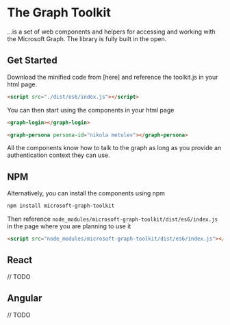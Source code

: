 # The Graph Toolkit

...is a set of web components and helpers for accessing and working with the Microsoft Graph. The library is fully built in the open. 

## Get Started

Download the minified code from [here] and reference the toolkit.js in your html page. 

```html
<script src="./dist/es6/index.js"></script>
```

You can then start using the components in your html page

```html
<graph-login></graph-login>

<graph-persona persona-id="nikola metulev"></graph-persona>
```

All the components know how to talk to the graph as long as you provide an authentication context they can use.


## NPM
Alternatively, you can install the components using npm

```bash
npm install microsoft-graph-toolkit
```

Then reference `node_modules/microsoft-graph-toolkit/dist/es6/index.js` in the page where you are planning to use it

```html
<script src="node_modules/microsoft-graph-toolkit/dist/es6/index.js"></script>
```

## React

// TODO

## Angular

// TODO
